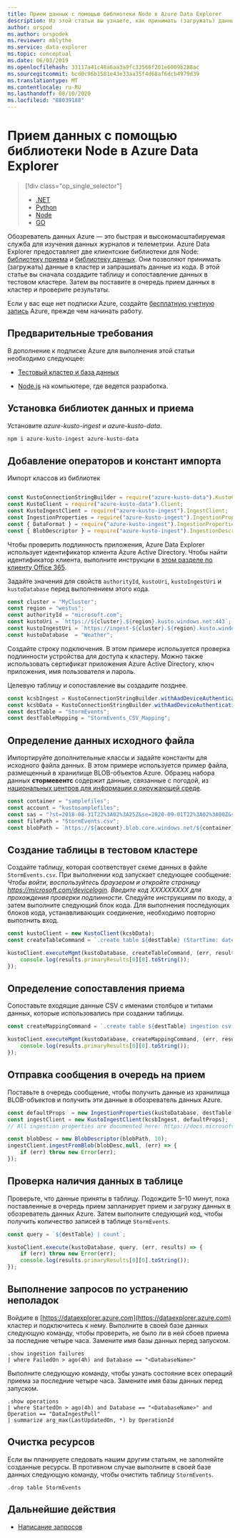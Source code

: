 ```yaml
---
title: Прием данных с помощью библиотеки Node в Azure Data Explorer
description: Из этой статьи вы узнаете, как принимать (загружать) данные в Azure обозреватель данных с помощью Node.js.
author: orspod
ms.author: orspodek
ms.reviewer: mblythe
ms.service: data-explorer
ms.topic: conceptual
ms.date: 06/03/2019
ms.openlocfilehash: 33117a41c48a6aa3a9fc33566f201e6009b288ac
ms.sourcegitcommit: bcd0c96b1581e43e33aa35f4d68af6dcb4979d39
ms.translationtype: MT
ms.contentlocale: ru-RU
ms.lasthandoff: 08/10/2020
ms.locfileid: "88039188"
---
```

# <a name="ingest-data-using-the-azure-data-explorer-node-library"></a>Прием данных с помощью библиотеки Node в Azure Data Explorer

> [!div class="op_single_selector"]
> * [.NET](net-sdk-ingest-data.md)
> * [Python](python-ingest-data.md)
> * [Node](node-ingest-data.md)
> * [GO](go-ingest-data.md)

Обозреватель данных Azure — это быстрая и высокомасштабируемая служба для изучения данных журналов и телеметрии. Azure Data Explorer предоставляет две клиентские библиотеки для Node: [библиотеку приема](https://github.com/Azure/azure-kusto-node/tree/master/azure-kusto-ingest) и [библиотеку данных](https://github.com/Azure/azure-kusto-node/tree/master/azure-kusto-data). Они позволяют принимать (загружать) данные в кластер и запрашивать данные из кода. В этой статье вы сначала создадите таблицу и сопоставление данных в тестовом кластере. Затем вы поставите в очередь прием данных в кластер и проверите результаты.

Если у вас еще нет подписки Azure, создайте [бесплатную учетную запись](https://azure.microsoft.com/free/) Azure, прежде чем начинать работу.

## <a name="prerequisites"></a>Предварительные требования

В дополнение к подписке Azure для выполнения этой статьи необходимо следующее:

* [Тестовый кластер и база данных](create-cluster-database-portal.md)

* [Node.js](https://nodejs.org/en/download/) на компьютере, где ведется разработка.

## <a name="install-the-data-and-ingest-libraries"></a>Установка библиотек данных и приема

Установите *azure-kusto-ingest* и *azure-kusto-data*.

```bash
npm i azure-kusto-ingest azure-kusto-data
```

## <a name="add-import-statements-and-constants"></a>Добавление операторов и констант импорта

Импорт классов из библиотек

```javascript

const KustoConnectionStringBuilder = require("azure-kusto-data").KustoConnectionStringBuilder;
const KustoClient = require("azure-kusto-data").Client;
const KustoIngestClient = require("azure-kusto-ingest").IngestClient;
const IngestionProperties = require("azure-kusto-ingest").IngestionProperties;
const { DataFormat } = require("azure-kusto-ingest").IngestionPropertiesEnums;
const { BlobDescriptor } = require("azure-kusto-ingest").IngestionDescriptors;

```
Чтобы проверить подлинность приложения, Azure Data Explorer использует идентификатор клиента Azure Active Directory. Чтобы найти идентификатор клиента, выполните инструкции в [этом разделе по клиенту Office 365](https://docs.microsoft.com/onedrive/find-your-office-365-tenant-id).

Задайте значения для свойств `authorityId`, `kustoUri`, `kustoIngestUri` и `kustoDatabase` перед выполнением этого кода.

```javascript
const cluster = "MyCluster";
const region = "westus";
const authorityId = "microsoft.com";
const kustoUri = `https://${cluster}.${region}.kusto.windows.net:443`;
const kustoIngestUri = `https://ingest-${cluster}.${region}.kusto.windows.net:443`;
const kustoDatabase  = "Weather";
```

Создайте строку подключения. В этом примере используется проверка подлинности устройства для доступа к кластеру. Можно также использовать сертификат приложения Azure Active Directory, ключ приложения, имя пользователя и пароль.

Целевую таблицу и сопоставление вы создадите позднее.

```javascript
const kcsbIngest = KustoConnectionStringBuilder.withAadDeviceAuthentication(kustoIngestUri, authorityId);
const kcsbData = KustoConnectionStringBuilder.withAadDeviceAuthentication(kustoUri, authorityId);
const destTable = "StormEvents";
const destTableMapping = "StormEvents_CSV_Mapping";
```

## <a name="set-source-file-information"></a>Определение данных исходного файла

Импортируйте дополнительные классы и задайте константы для исходного файла данных. В этом примере используется пример файла, размещенный в хранилище BLOB-объектов Azure. Образец набора данных **стормевентс** содержит данные, связанные с погодой, из [национальных центров для информации о окружающей среде](https://www.ncdc.noaa.gov/stormevents/).

```javascript
const container = "samplefiles";
const account = "kustosamplefiles";
const sas = "?st=2018-08-31T22%3A02%3A25Z&se=2020-09-01T22%3A02%3A00Z&sp=r&sv=2018-03-28&sr=b&sig=LQIbomcKI8Ooz425hWtjeq6d61uEaq21UVX7YrM61N4%3D";
const filePath = "StormEvents.csv";
const blobPath = `https://${account}.blob.core.windows.net/${container}/${filePath}${sas}`;
```

## <a name="create-a-table-on-your-test-cluster"></a>Создание таблицы в тестовом кластере

Создайте таблицу, которая соответствует схеме данных в файле `StormEvents.csv`. При выполнении код запускает следующее сообщение: *Чтобы войти, воспользуйтесь браузером и откройте страницу https://microsoft.com/devicelogin. Введите код XXXXXXXXX для прохождения проверки подлинности*. Следуйте инструкциям по входу, а затем выполните следующий блок кода. Для выполнения последующих блоков кода, устанавливающих соединение, необходимо повторно выполнить вход.

```javascript
const kustoClient = new KustoClient(kcsbData);
const createTableCommand = `.create table ${destTable} (StartTime: datetime, EndTime: datetime, EpisodeId: int, EventId: int, State: string, EventType: string, InjuriesDirect: int, InjuriesIndirect: int, DeathsDirect: int, DeathsIndirect: int, DamageProperty: int, DamageCrops: int, Source: string, BeginLocation: string, EndLocation: string, BeginLat: real, BeginLon: real, EndLat: real, EndLon: real, EpisodeNarrative: string, EventNarrative: string, StormSummary: dynamic)`;

kustoClient.executeMgmt(kustoDatabase, createTableCommand, (err, results) => {
    console.log(results.primaryResults[0][0].toString());
});
```

## <a name="define-ingestion-mapping"></a>Определение сопоставления приема

Сопоставьте входящие данные CSV с именами столбцов и типами данных, которые использовались при создании таблицы.

```javascript
const createMappingCommand = `.create table ${destTable} ingestion csv mapping '${destTableMapping}' '[{"Name":"StartTime","datatype":"datetime","Ordinal":0}, {"Name":"EndTime","datatype":"datetime","Ordinal":1},{"Name":"EpisodeId","datatype":"int","Ordinal":2},{"Name":"EventId","datatype":"int","Ordinal":3},{"Name":"State","datatype":"string","Ordinal":4},{"Name":"EventType","datatype":"string","Ordinal":5},{"Name":"InjuriesDirect","datatype":"int","Ordinal":6},{"Name":"InjuriesIndirect","datatype":"int","Ordinal":7},{"Name":"DeathsDirect","datatype":"int","Ordinal":8},{"Name":"DeathsIndirect","datatype":"int","Ordinal":9},{"Name":"DamageProperty","datatype":"int","Ordinal":10},{"Name":"DamageCrops","datatype":"int","Ordinal":11},{"Name":"Source","datatype":"string","Ordinal":12},{"Name":"BeginLocation","datatype":"string","Ordinal":13},{"Name":"EndLocation","datatype":"string","Ordinal":14},{"Name":"BeginLat","datatype":"real","Ordinal":16},{"Name":"BeginLon","datatype":"real","Ordinal":17},{"Name":"EndLat","datatype":"real","Ordinal":18},{"Name":"EndLon","datatype":"real","Ordinal":19},{"Name":"EpisodeNarrative","datatype":"string","Ordinal":20},{"Name":"EventNarrative","datatype":"string","Ordinal":21},{"Name":"StormSummary","datatype":"dynamic","Ordinal":22}]'`;

kustoClient.executeMgmt(kustoDatabase, createMappingCommand, (err, results) => {
    console.log(results.primaryResults[0][0].toString());
});
```

## <a name="queue-a-message-for-ingestion"></a>Отправка сообщения в очередь на прием

Поставьте в очередь сообщение, чтобы получить данные из хранилища BLOB-объектов и получить эти данные в обозреватель данных Azure.

```javascript
const defaultProps  = new IngestionProperties(kustoDatabase, destTable, DataFormat.csv, null,destTableMapping, {'ignoreFirstRecord': 'true'});
const ingestClient = new KustoIngestClient(kcsbIngest, defaultProps);
// All ingestion properties are documented here: https://docs.microsoft.com/azure/kusto/management/data-ingest#ingestion-properties

const blobDesc = new BlobDescriptor(blobPath, 10);
ingestClient.ingestFromBlob(blobDesc,null, (err) => {
    if (err) throw new Error(err);
});
```

## <a name="validate-that-table-contains-data"></a>Проверка наличия данных в таблице

Проверьте, что данные приняты в таблицу. Подождите 5–10 минут, пока поставленные в очередь прием запланирует прием и загрузку данных в обозреватель данных Azure. Затем выполните следующий код, чтобы получить количество записей в таблице `StormEvents`.

```javascript
const query = `${destTable} | count`;

kustoClient.execute(kustoDatabase, query, (err, results) => {
    if (err) throw new Error(err);  
    console.log(results.primaryResults[0][0].toString());
});
```

## <a name="run-troubleshooting-queries"></a>Выполнение запросов по устранению неполадок

Войдите в [https://dataexplorer.azure.com](https://dataexplorer.azure.com) кластер и подключитесь к нему. Выполните в своей базе данных следующую команду, чтобы проверить, не было ли в ней сбоев приема за последние четыре часа. Замените имя базы данных перед запуском.
    
```Kusto
.show ingestion failures
| where FailedOn > ago(4h) and Database == "<DatabaseName>"
```

Выполните следующую команду, чтобы узнать состояние всех операций приема за последние четыре часа. Замените имя базы данных перед запуском.

```Kusto
.show operations
| where StartedOn > ago(4h) and Database == "<DatabaseName>" and Operation == "DataIngestPull"
| summarize arg_max(LastUpdatedOn, *) by OperationId
```

## <a name="clean-up-resources"></a>Очистка ресурсов

Если вы планируете следовать нашим другим статьям, не заполняйте созданные ресурсы. В противном случае выполните в своей базе данных следующую команду, чтобы очистить таблицу `StormEvents`.

```Kusto
.drop table StormEvents
```

## <a name="next-steps"></a>Дальнейшие действия

* [Написание запросов](write-queries.md)
